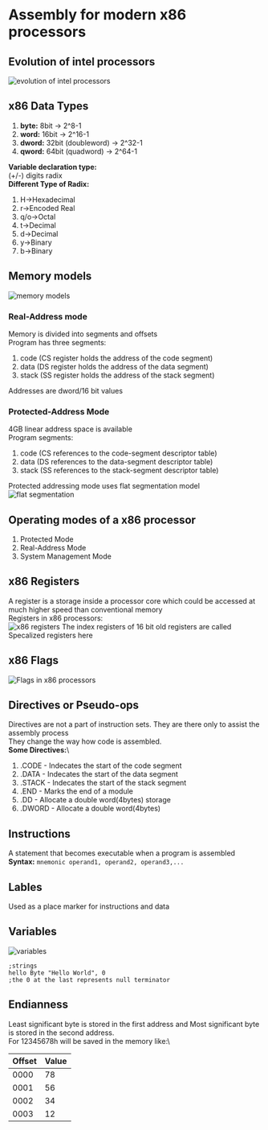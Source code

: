 # Assembly for modern x86 processors

## Evolution of intel processors

![evolution of intel processors](processor_evolution.jpg)

## x86 Data Types

1. **byte:** 8bit   -> 2^8-1
2. **word:** 16bit  -> 2^16-1
3. **dword:** 32bit (doubleword)    -> 2^32-1
4. **qword:** 64bit (quadword)  -> 2^64-1
   
**Variable declaration type:**\
(+/-) digits radix\
**Different Type of Radix:**
1. H->Hexadecimal
2. r->Encoded Real
3. q/o->Octal
4. t->Decimal
5. d->Decimal
6. y->Binary
7. b->Binary

## Memory models

![memory models](memory_models.jpg)

### Real-Address mode

Memory is divided into segments and offsets\
Program has three segments:
1. code (CS register holds the address of the code segment)
2. data (DS register holds the address of the data segment)
3. stack (SS register holds the address of the stack segment)

Addresses are dword/16 bit values

### Protected-Address Mode

4GB linear address space is available\
Program segments:
1. code (CS references to the code-segment descriptor table)
2. data (DS references to the data-segment descriptor table)
3. stack (SS references to the stack-segment descriptor table)

Protected addressing mode uses flat segmentation model
![flat segmentation](flat_segmentation.jpg)

## Operating modes of a x86 processor

1. Protected Mode
2. Real-Address Mode
3. System Management Mode
   
## x86 Registers

A register is a storage inside a processor core which could be accessed at much higher speed than conventional memory\
Registers in x86 processors:\
![x86 registers](x86_registers.jpg)
The index registers of 16 bit old registers are called Specalized registers here

## x86 Flags

![Flags in x86 processors](flags.png)

## Directives or Pseudo-ops

Directives are not a part of instruction sets. They are there only to assist the assembly process\
They change the way how code is assembled.\
**Some Directives:**\
1. .CODE - Indecates the start of the code segment
2. .DATA - Indecates the start of the data segment
3. .STACK - Indecates the start of the stack segment
4. .END - Marks the end of a module
5. .DD - Allocate a double word(4bytes) storage
6. .DWORD - Allocate a double word(4bytes)

## Instructions

A statement that becomes executable when a program is assembled\
**Syntax:** ```mnemonic operand1, operand2, operand3,...```

## Lables

Used as a place marker for instructions and data

## Variables

![variables](variables.jpg)

```assembly
;strings
hello Byte "Hello World", 0
;the 0 at the last represents null terminator
```

## Endianness

Least significant byte is stored in the first address and Most significant byte is stored in the second address.\
For 12345678h will be saved in the memory like:\

| Offset | Value |
| --     | -- |
| 0000   | 78 |
| 0001  | 56 |
| 0002  | 34 |
| 0003 | 12 |
